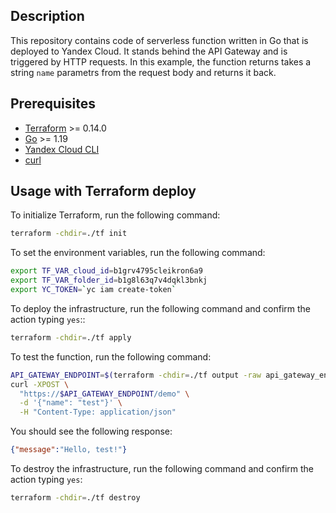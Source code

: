 ## Description

This repository contains code of serverless function written in Go that is deployed to Yandex Cloud.
It stands behind the API Gateway and is triggered by HTTP requests. In this example, the function
returns takes a string `name` parametrs from the request body and returns it back.

## Prerequisites

* [Terraform](https://www.terraform.io/downloads.html) >= 0.14.0
* [Go](https://golang.org/doc/install) >= 1.19
* [Yandex Cloud CLI](https://cloud.yandex.ru/docs/cli/quickstart)
* [curl](https://curl.se/download.html)

## Usage with Terraform deploy

To initialize Terraform, run the following command:

```bash
terraform -chdir=./tf init
```

To set the environment variables, run the following command:

```bash
export TF_VAR_cloud_id=b1grv4795cleikron6a9
export TF_VAR_folder_id=b1g8l63q7v4dqkl3bnkj
export YC_TOKEN=`yc iam create-token`
```

To deploy the infrastructure, run the following command and confirm the action typing `yes`::

```bash
terraform -chdir=./tf apply
```

To test the function, run the following command:

```bash
API_GATEWAY_ENDPOINT=$(terraform -chdir=./tf output -raw api_gateway_endpoint)
curl -XPOST \
  "https://$API_GATEWAY_ENDPOINT/demo" \
  -d '{"name": "test"}' \
  -H "Content-Type: application/json"
```

You should see the following response:

```json
{"message":"Hello, test!"}
```


To destroy the infrastructure, run the following command and confirm the action typing `yes`:

```bash
terraform -chdir=./tf destroy
```